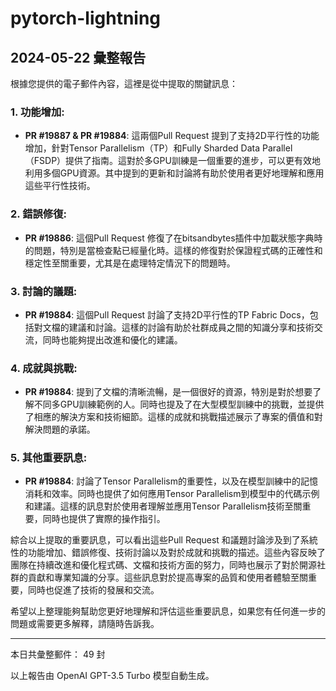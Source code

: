 # pytorch-lightning

## 2024-05-22 彙整報告

根據您提供的電子郵件內容，這裡是從中提取的關鍵訊息：



### 1. 功能增加:

- **PR #19887 & PR #19884**: 這兩個Pull Request 提到了支持2D平行性的功能增加，針對Tensor Parallelism（TP）和Fully Sharded Data Parallel（FSDP）提供了指南。這對於多GPU訓練是一個重要的進步，可以更有效地利用多個GPU資源。其中提到的更新和討論將有助於使用者更好地理解和應用這些平行性技術。



### 2. 錯誤修復:

- **PR #19886**: 這個Pull Request 修復了在bitsandbytes插件中加載狀態字典時的問題，特別是當檢查點已經量化時。這樣的修復對於保證程式碼的正確性和穩定性至關重要，尤其是在處理特定情況下的問題時。



### 3. 討論的議題:

- **PR #19884**: 這個Pull Request 討論了支持2D平行性的TP Fabric Docs，包括對文檔的建議和討論。這樣的討論有助於社群成員之間的知識分享和技術交流，同時也能夠提出改進和優化的建議。



### 4. 成就與挑戰:

- **PR #19884**: 提到了文檔的清晰流暢，是一個很好的資源，特別是對於想要了解不同多GPU訓練範例的人。同時也提及了在大型模型訓練中的挑戰，並提供了相應的解決方案和技術細節。這樣的成就和挑戰描述展示了專案的價值和對解決問題的承諾。



### 5. 其他重要訊息:

- **PR #19884**: 討論了Tensor Parallelism的重要性，以及在模型訓練中的記憶消耗和效率。同時也提供了如何應用Tensor Parallelism到模型中的代碼示例和建議。這樣的訊息對於使用者理解並應用Tensor Parallelism技術至關重要，同時也提供了實際的操作指引。



綜合以上提取的重要訊息，可以看出這些Pull Request 和議題討論涉及到了系統性的功能增加、錯誤修復、技術討論以及對於成就和挑戰的描述。這些內容反映了團隊在持續改進和優化程式碼、文檔和技術方面的努力，同時也展示了對於開源社群的貢獻和專業知識的分享。這些訊息對於提高專案的品質和使用者體驗至關重要，同時也促進了技術的發展和交流。



希望以上整理能夠幫助您更好地理解和評估這些重要訊息，如果您有任何進一步的問題或需要更多解釋，請隨時告訴我。



---



本日共彙整郵件： 49 封



以上報告由 OpenAI GPT-3.5 Turbo 模型自動生成。